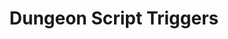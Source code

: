 ---
layout: default
title: Dungeon Script Triggers
nav_order: 3
parent: Dungeon Scripts
grand_parent: Scripting
---